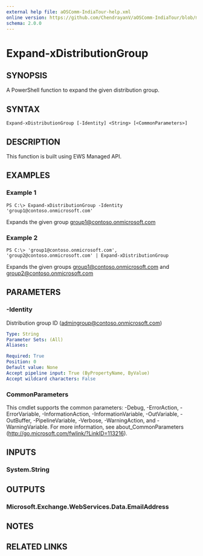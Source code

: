 ```yaml
---
external help file: aOSComm-IndiaTour-help.xml
online version: https://github.com/ChendrayanV/aOSComm-IndiaTour/blob/master/docs/Expand-xDistributionGroup.md
schema: 2.0.0
---
```


# Expand-xDistributionGroup

## SYNOPSIS
A PowerShell function to expand the given distribution group. 

## SYNTAX

```
Expand-xDistributionGroup [-Identity] <String> [<CommonParameters>]
```

## DESCRIPTION
This function is built using EWS Managed API. 

## EXAMPLES

### Example 1
```
PS C:\> Expand-xDistributionGroup -Identity 'group1@contoso.onmicrosoft.com'
```

Expands the given group group1@contoso.onmicrosoft.com

### Example 2
```
PS C:\> 'group1@contoso.onmicrosoft.com', 'group2@contoso.onmicrosoft.com' | Expand-xDistributionGroup
```

Expands the given groups group1@contoso.onmicrosoft.com and group2@contoso.onmicrosoft.com

## PARAMETERS

### -Identity
Distribution group ID (admingroup@contoso.onmicrosoft.com)

```yaml
Type: String
Parameter Sets: (All)
Aliases: 

Required: True
Position: 0
Default value: None
Accept pipeline input: True (ByPropertyName, ByValue)
Accept wildcard characters: False
```

### CommonParameters
This cmdlet supports the common parameters: -Debug, -ErrorAction, -ErrorVariable, -InformationAction, -InformationVariable, -OutVariable, -OutBuffer, -PipelineVariable, -Verbose, -WarningAction, and -WarningVariable. For more information, see about_CommonParameters (http://go.microsoft.com/fwlink/?LinkID=113216).

## INPUTS

### System.String

## OUTPUTS

### Microsoft.Exchange.WebServices.Data.EmailAddress

## NOTES

## RELATED LINKS

